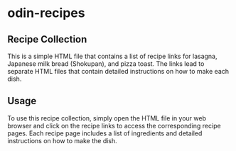 # odin-recipes

## Recipe Collection

This is a simple HTML file that contains a list of recipe links for lasagna, Japanese milk bread (Shokupan), and pizza toast. The links lead to separate HTML files that contain detailed instructions on how to make each dish.

## Usage

To use this recipe collection, simply open the HTML file in your web browser and click on the recipe links to access the corresponding recipe pages. Each recipe page includes a list of ingredients and detailed instructions on how to make the dish.
